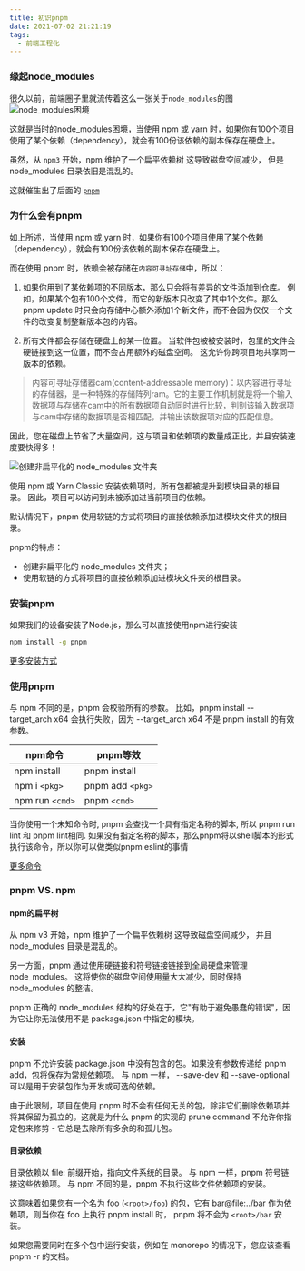 ```yaml
---
title: 初识pnpm
date: 2021-07-02 21:21:19
tags:
  - 前端工程化
---
```


### 缘起node_modules
很久以前，前端圈子里就流传着这么一张关于`node_modules`的图
![node_modules困境](/images/58/node_modules.jpg)

这就是当时的node_modules困境，当使用 npm 或 yarn 时，如果你有100个项目使用了某个依赖（dependency），就会有100份该依赖的副本保存在硬盘上。

虽然，从 `npm3` 开始，npm 维护了一个扁平依赖树 这导致磁盘空间减少， 但是 node_modules 目录依旧是混乱的。

这就催生出了后面的 [`pnpm`](https://pnpm.io/)

### 为什么会有pnpm
如上所述，当使用 npm 或 yarn 时，如果你有100个项目使用了某个依赖（dependency），就会有100份该依赖的副本保存在硬盘上。

而在使用 pnpm 时，依赖会被存储在`内容可寻址存储`中，所以：
1. 如果你用到了某依赖项的不同版本，那么只会将有差异的文件添加到仓库。 例如，如果某个包有100个文件，而它的新版本只改变了其中1个文件。那么 pnpm update 时只会向存储中心额外添加1个新文件，而不会因为仅仅一个文件的改变复制整新版本包的内容。

2. 所有文件都会存储在硬盘上的某一位置。 当软件包被被安装时，包里的文件会硬链接到这一位置，而不会占用额外的磁盘空间。 这允许你跨项目地共享同一版本的依赖。

> 内容可寻址存储器cam(content-addressable memory)：以内容进行寻址的存储器，是一种特殊的存储阵列ram。它的主要工作机制就是将一个输入数据项与存储在cam中的所有数据项自动同时进行比较，判别该输入数据项与cam中存储的数据项是否相匹配，并输出该数据项对应的匹配信息。

因此，您在磁盘上节省了大量空间，这与项目和依赖项的数量成正比，并且安装速度要快得多！

![创建非扁平化的 node_modules 文件夹](/images/58/node-modules-structure.jpeg)

使用 npm 或 Yarn Classic 安装依赖项时，所有包都被提升到模块目录的根目录。 因此，项目可以访问到未被添加进当前项目的依赖。

默认情况下，pnpm 使用软链的方式将项目的直接依赖添加进模块文件夹的根目录。

pnpm的特点：
- 创建非扁平化的 node_modules 文件夹；
- 使用软链的方式将项目的直接依赖添加进模块文件夹的根目录。

### 安装pnpm
如果我们的设备安装了Node.js，那么可以直接使用npm进行安装
  ```sh
  npm install -g pnpm
  ```
[更多安装方式](https://pnpm.io/zh/installation)

### 使用pnpm
与 npm 不同的是，pnpm 会校验所有的参数。 比如，pnpm install --target_arch x64 会执行失败，因为 --target_arch x64 不是 pnpm install 的有效参数。

| npm命令 | pnpm等效 |
| - | - |
| npm install | pnpm install |
| npm i `<pkg>` | pnpm add `<pkg>` |
| npm run `<cmd>` | pnpm `<cmd>` |

当你使用一个未知命令时, pnpm 会查找一个具有指定名称的脚本, 所以 pnpm run lint 和 pnpm lint相同. 如果没有指定名称的脚本，那么pnpm将以shell脚本的形式执行该命令，所以你可以做类似pnpm eslint的事情

[更多命令](https://pnpm.io/zh/cli/add)

### pnpm VS. npm
#### npm的扁平树
从 npm v3 开始，npm 维护了一个扁平依赖树 这导致磁盘空间减少， 并且node_modules 目录是混乱的。

另一方面，pnpm 通过使用硬链接和符号链接链接到全局硬盘来管理node_modules。 这将使你的磁盘空间使用量大大减少，同时保持node_modules 的整洁。

pnpm 正确的 node_modules 结构的好处在于，它"有助于避免愚蠢的错误"，因为它让你无法使用不是 package.json 中指定的模块。

#### 安装
pnpm 不允许安装 package.json 中没有包含的包。如果没有参数传递给 pnpm add，包将保存为常规依赖项。 与 npm 一样， --save-dev 和 --save-optional 可以是用于安装包作为开发或可选的依赖。

由于此限制，项目在使用 pnpm 时不会有任何无关的包，除非它们删除依赖项并将其保留为孤立的。这就是为什么 pnpm 的实现的 prune command 不允许你指定包来修剪 - 它总是去除所有多余的和孤儿包。

#### 目录依赖
目录依赖以 file: 前缀开始，指向文件系统的目录。 与 npm 一样，pnpm 符号链接这些依赖项。 与 npm 不同的是，pnpm 不执行这些文件依赖项的安装。

这意味着如果您有一个名为 foo (`<root>/foo`) 的包，它有 bar@file:../bar 作为依赖项，则当你在 foo 上执行 pnpm install 时， pnpm 将不会为 `<root>/bar` 安装。

如果您需要同时在多个包中运行安装，例如在 monorepo 的情况下，您应该查看 pnpm -r 的文档。
